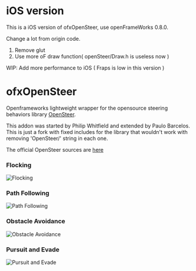 # iOS version #
This is a iOS version of ofxOpenSteer, use openFrameWorks 0.8.0. 

Change a lot from origin code.

1. Remove glut
2. Use more oF draw function( openSteer/Draw.h is useless now )

WIP:
Add more performance to iOS ( Fraps is low in this version )

# ofxOpenSteer #
Openframeworks lightweight wrapper for the opensource steering behaviors library [OpenSteer](http://opensteer.sourceforge.net/).

This addon was started by Philip Whitfield and extended by Paulo Barcelos.
This is just a fork with fixed includes for the library that wouldn't work with removing 'OpenSteer/' string in each one.

The official OpenSteer sources are [here](http://opensteer.sourceforge.net)


### Flocking ###
![Flocking](https://github.com/paulobarcelos/ofxOpenSteer/raw/master/screenshots/Flocking.png)

### Path Following ###
![Path Following](https://github.com/paulobarcelos/ofxOpenSteer/raw/master/screenshots/Path-Following.png)

### Obstacle Avoidance ###
![Obstacle Avoidance](https://github.com/paulobarcelos/ofxOpenSteer/raw/master/screenshots/Obstacle-Avoidance.png)

### Pursuit and Evade ###
![Pursuit and Evade](https://github.com/paulobarcelos/ofxOpenSteer/raw/master/screenshots/Pursuit-and-Evade.png)
